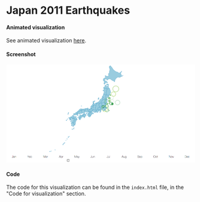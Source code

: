 # Japan 2011 Earthquakes

#### Animated visualization
See animated visualization [here](https://emiliendupont.github.io/japan-earthquakes/).

#### Screenshot
![screenshot](https://github.com/SteveClement/japan-earthquakes/raw/master/screenshot.png/)

#### Code
The code for this visualization can be found in the `index.html` file, in the "Code for visualization" section.
